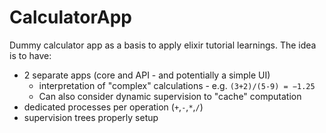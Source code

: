 # CalculatorApp

Dummy calculator app as a basis to apply elixir tutorial learnings.
The idea is to have:
- 2 separate apps (core and API - and potentially a simple UI)
  - interpretation of "complex" calculations - e.g. `(3+2)/(5-9) = −1.25`
  - Can also consider dynamic supervision to "cache" computation
- dedicated processes per operation (`+`,`-`,`*`,`/`)
- supervision trees properly setup

